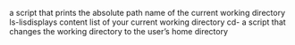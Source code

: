 a script that prints the absolute path name of the current working directory
ls-lisdisplays content list of your current working directory
cd-  a script that changes the working directory to the user’s home directory
